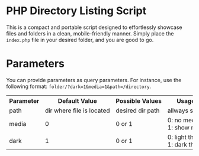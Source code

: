 # PHP Directory Listing Script
This is a compact and portable script designed to effortlessly showcase files and folders in a clean, mobile-friendly manner. Simply place the `index.php` file in your desired folder, and you are good to go.

# Parameters

You can provide parameters as query parameters. For instance, use the following format: `folder/?dark=1&media=1&path=/directory`.

<table style="table-layout:fixed; white-space: nowrap">

<tr>
<th>Parameter</th>
<th>Default Value</th>
<th>Possible Values</th>
<th>Usage Note</th>
</tr>

<tr>
<td>path</td>
<td>dir where file is located</td>
<td>desired dir path</td>
<td>allways start with /</td>
</tr>

<tr>
<td>media</td>
<td>0</td>
<td>0 or 1</td>
<td>0: no media
<br>1: show media</td>
</tr>

<tr>
<td>dark</td>
<td>1</td>
<td>0 or 1</td>
<td>0: light theme
<br>1: dark theme</td>
</tr>

</table>